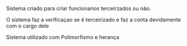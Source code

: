 Sistema criado para criar funcionarios terceirzados ou não.

O sistema faz a verificaçao se é terceirizado e faz a conta devidamente com o cargo dele

Sistema utilizado com Polimorfismo e herança
